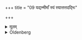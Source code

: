 +++
title = "09 यद्यन्मीमाँ स्यं स्यात्तत्तदद्भिः"

+++

<details><summary>मूलम्</summary>

यद्यन्मीमाँ स्यं स्यात्तत्तदद्भिः संस्पृशेत् ९
</details>

<details><summary>Oldenberg</summary>

9. Whatever (limb of his body) requires his consideration (whether it is pure or not), that he should touch with water (i.e. with a wet hand).
</details>

